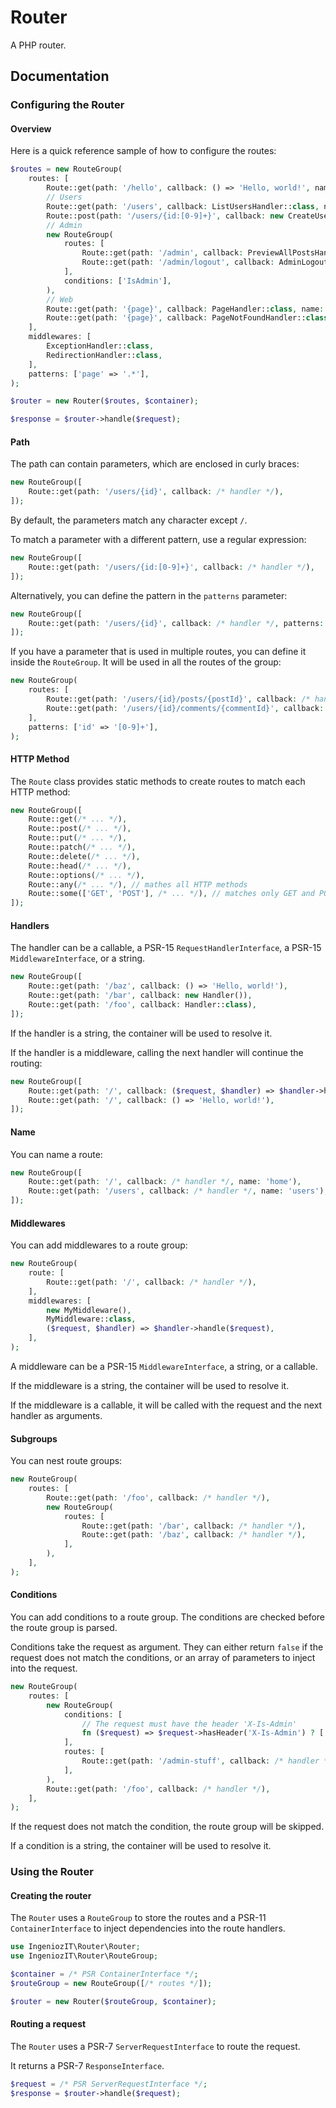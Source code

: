 # Router

A PHP router.

## Documentation

### Configuring the Router

#### Overview

Here is a quick reference sample of how to configure the routes:

```php
$routes = new RouteGroup(
    routes: [
        Route::get(path: '/hello', callback: () => 'Hello, world!', name: 'hello'),
        // Users
        Route::get(path: '/users', callback: ListUsersHandler::class, name: 'users.list'),
        Route::post(path: '/users/{id:[0-9]+}', callback: new CreateUserHandler(), name: 'user.create'),
        // Admin
        new RouteGroup(
            routes: [
                Route::get(path: '/admin', callback: PreviewAllPostsHandler::class, name: 'admin.index'),
                Route::get(path: '/admin/logout', callback: AdminLogoutHandler::class, name: 'admin.logout'),
            ],
            conditions: ['IsAdmin'],
        ),
        // Web
        Route::get(path: '{page}', callback: PageHandler::class, name: 'page'),
        Route::get(path: '{page}', callback: PageNotFoundHandler::class, name: 'page.not_found'),
    ],
    middlewares: [
        ExceptionHandler::class,
        RedirectionHandler::class,
    ],
    patterns: ['page' => '.*'],
);

$router = new Router($routes, $container);

$response = $router->handle($request);
```

#### Path

The path can contain parameters, which are enclosed in curly braces:

```php
new RouteGroup([
    Route::get(path: '/users/{id}', callback: /* handler */),
]);
```

By default, the parameters match any character except `/`.

To match a parameter with a different pattern, use a regular expression:

```php
new RouteGroup([
    Route::get(path: '/users/{id:[0-9]+}', callback: /* handler */),
]);
```

Alternatively, you can define the pattern in the `patterns` parameter:

```php
new RouteGroup([
    Route::get(path: '/users/{id}', callback: /* handler */, patterns: ['id' => '[0-9]+']),
]);
```

If you have a parameter that is used in multiple routes, you can define it inside the `RouteGroup`. It will be used in all the routes of the group:

```php
new RouteGroup(
    routes: [
        Route::get(path: '/users/{id}/posts/{postId}', callback: /* handler */),
        Route::get(path: '/users/{id}/comments/{commentId}', callback: /* handler */),
    ],
    patterns: ['id' => '[0-9]+'],
);
```

#### HTTP Method

The `Route` class provides static methods to create routes to match each HTTP method:

```php
new RouteGroup([
    Route::get(/* ... */),
    Route::post(/* ... */),
    Route::put(/* ... */),
    Route::patch(/* ... */),
    Route::delete(/* ... */),
    Route::head(/* ... */),
    Route::options(/* ... */),
    Route::any(/* ... */), // mathes all HTTP methods
    Route::some(['GET', 'POST'], /* ... */), // matches only GET and POST
]);
```

#### Handlers

The handler can be a callable, a PSR-15 `RequestHandlerInterface`, a PSR-15 `MiddlewareInterface`, or a string.
    
```php
new RouteGroup([
    Route::get(path: '/baz', callback: () => 'Hello, world!'),
    Route::get(path: '/bar', callback: new Handler()),
    Route::get(path: '/foo', callback: Handler::class),
]);
```

If the handler is a string, the container will be used to resolve it.

If the handler is a middleware, calling the next handler will continue the routing:

```php
new RouteGroup([
    Route::get(path: '/', callback: ($request, $handler) => $handler->handle($request)), // Will delegate to the next route
    Route::get(path: '/', callback: () => 'Hello, world!'),
]);
```


#### Name

You can name a route:

```php
new RouteGroup([
    Route::get(path: '/', callback: /* handler */, name: 'home'),
    Route::get(path: '/users', callback: /* handler */, name: 'users'),
]);
```

#### Middlewares

You can add middlewares to a route group:

```php
new RouteGroup(
    route: [
        Route::get(path: '/', callback: /* handler */),
    ],
    middlewares: [
        new MyMiddleware(),
        MyMiddleware::class,
        ($request, $handler) => $handler->handle($request),
    ],
);
```

A middleware can be a PSR-15 `MiddlewareInterface`, a string, or a callable.

If the middleware is a string, the container will be used to resolve it.

If the middleware is a callable, it will be called with the request and the next handler as arguments.

#### Subgroups

You can nest route groups:

```php
new RouteGroup(
    routes: [
        Route::get(path: '/foo', callback: /* handler */),
        new RouteGroup(
            routes: [
                Route::get(path: '/bar', callback: /* handler */),
                Route::get(path: '/baz', callback: /* handler */),
            ],
        ),
    ],
);
```

#### Conditions

You can add conditions to a route group. The conditions are checked before the route group is parsed.

Conditions take the request as argument. They can either return `false` if the request does not match the conditions, or an array of parameters to inject into the request.

```php
new RouteGroup(
    routes: [
        new RouteGroup(
            conditions: [
                // The request must have the header 'X-Is-Admin'
                fn ($request) => $request->hasHeader('X-Is-Admin') ? ['IsAdmin' => true] : false,
            ],
            routes: [
                Route::get(path: '/admin-stuff', callback: /* handler */),
            ],
        ),
        Route::get(path: '/foo', callback: /* handler */),
    ],
);
```

If the request does not match the condition, the route group will be skipped.

If a condition is a string, the container will be used to resolve it.

### Using the Router

#### Creating the router

The `Router` uses a `RouteGroup` to store the routes and a PSR-11 `ContainerInterface` to inject dependencies into the route handlers.

```php
use IngeniozIT\Router\Router;
use IngeniozIT\Router\RouteGroup;

$container = /* PSR ContainerInterface */;
$routeGroup = new RouteGroup([/* routes */]);

$router = new Router($routeGroup, $container);
```

#### Routing a request

The `Router` uses a PSR-7 `ServerRequestInterface` to route the request.

It returns a PSR-7 `ResponseInterface`.

```php
$request = /* PSR ServerRequestInterface */;
$response = $router->handle($request);
```
